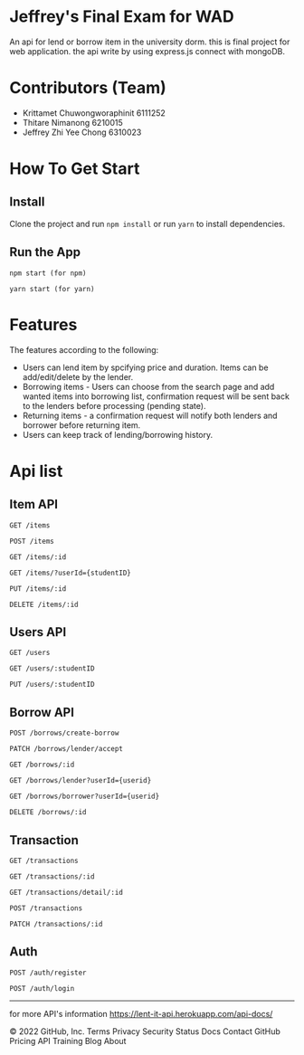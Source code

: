  # Jeffrey's Final Exam for WAD
An api for lend or borrow item in the university dorm. this is final project for web application. the api write by using express.js connect with mongoDB.

# Contributors (Team)
- Krittamet Chuwongworaphinit 6111252
- Thitare Nimanong 6210015
- Jeffrey Zhi Yee Chong 6310023

# How To Get Start

## Install
Clone the project and run `npm install` or run `yarn` to install dependencies.

## Run the App
    npm start (for npm)

    yarn start (for yarn)


# Features
The features according to the following:
- Users can lend item by spcifying price and duration. Items can be add/edit/delete by the lender.
- Borrowing items - Users can choose from the search page and add wanted items into borrowing list, confirmation request will be sent back to the lenders before processing (pending state).
- Returning items - a confirmation request will notify both lenders and borrower before returning item.
- Users can keep track of lending/borrowing history.


# Api list
## Item API

`GET /items` 

`POST /items`

`GET /items/:id`

`GET /items/?userId={studentID}`

`PUT /items/:id`

`DELETE /items/:id`

## Users API

`GET /users`

`GET /users/:studentID`

`PUT /users/:studentID`
 
## Borrow API
`POST /borrows/create-borrow`

`PATCH /borrows/lender/accept`
 
`GET /borrows/:id` 

`GET /borrows/lender?userId={userid}`

`GET /borrows/borrower?userId={userid}`

`DELETE /borrows/:id`

## Transaction
`GET /transactions` 

`GET /transactions/:id`

`GET /transactions/detail/:id`

`POST /transactions`

`PATCH /transactions/:id`
 

## Auth
`POST /auth/register`

`POST /auth/login`
 

---
for more API's information https://lent-it-api.herokuapp.com/api-docs/




© 2022 GitHub, Inc.
Terms
Privacy
Security
Status
Docs
Contact GitHub
Pricing
API
Training
Blog
About

